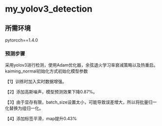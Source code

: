 # my_yolov3_detection

## 所需环境
pytorcch==1.4.0

### 预测步骤
采用yolov3进行检测，使用Adam优化器，余弦退火学习率衰减策略以及热重启。kaiming_normal初始化方式初始化模型参数

【1】训练时加入实时数据增强。

【2】添加高斯噪声，模型预测效果下降0.87%。

【3】由于显存有限，batch_size设置太小，可能导致误差增大，所以将批量归一化替换为组归一化。

【4】添加标签平滑，map提升0.43%

